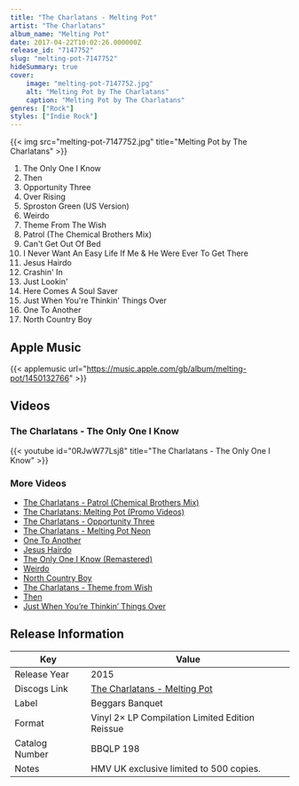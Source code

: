 ```yaml
---
title: "The Charlatans - Melting Pot"
artist: "The Charlatans"
album_name: "Melting Pot"
date: 2017-04-22T10:02:26.000000Z
release_id: "7147752"
slug: "melting-pot-7147752"
hideSummary: true
cover:
    image: "melting-pot-7147752.jpg"
    alt: "Melting Pot by The Charlatans"
    caption: "Melting Pot by The Charlatans"
genres: ["Rock"]
styles: ["Indie Rock"]
---
```


{{< img src="melting-pot-7147752.jpg" title="Melting Pot by The Charlatans" >}}

<!-- section break -->

1. The Only One I Know
2. Then
3. Opportunity Three
4. Over Rising
5. Sproston Green (US Version)
6. Weirdo
7. Theme From The Wish
8. Patrol (The Chemical Brothers Mix)
9. Can't Get Out Of Bed
10. I Never Want An Easy Life If Me & He Were Ever To Get There
11. Jesus Hairdo
12. Crashin' In
13. Just Lookin'
14. Here Comes A Soul Saver
15. Just When You're Thinkin' Things Over
16. One To Another
17. North Country Boy

<!-- section break -->




## Apple Music
{{< applemusic url="https://music.apple.com/gb/album/melting-pot/1450132766" >}}





## Videos
### The Charlatans - The Only One I Know
{{< youtube id="0RJwW77Lsj8" title="The Charlatans - The Only One I Know" >}}<br>

### More Videos

- [The Charlatans - Patrol (Chemical Brothers Mix)](https://www.youtube.com/watch?v=l30MOxYHLw0)
- [The Charlatans: Melting Pot (Promo Videos)](https://www.youtube.com/watch?v=4HJ2rnGmvII)
- [The Charlatans - Opportunity Three](https://www.youtube.com/watch?v=1MtRmr1Pe3Q)
- [The Charlatans - Melting Pot Neon](https://www.youtube.com/watch?v=mXSGtWAilpg)
- [One To Another](https://www.youtube.com/watch?v=OxftZoWaWpY)
- [Jesus Hairdo](https://www.youtube.com/watch?v=KxHlEKc5eoU)
- [The Only One I Know (Remastered)](https://www.youtube.com/watch?v=srBb61GnTC4)
- [Weirdo](https://www.youtube.com/watch?v=aE1Ns5-KRkQ)
- [North Country Boy](https://www.youtube.com/watch?v=NuozckSMNh4)
- [The Charlatans - Theme from Wish](https://www.youtube.com/watch?v=T5pkheKRKOk)
- [Then](https://www.youtube.com/watch?v=x-eOMMuwTC4)
- [Just When You’re Thinkin’ Things Over](https://www.youtube.com/watch?v=nJeHGRetnNw)


## Release Information
|  Key           | Value                                                |
| ---------------| ---------------------------------------------------- |
| Release Year   | 2015                                   |
| Discogs Link   | [The Charlatans - Melting Pot](https://www.discogs.com/release/7147752-The-Charlatans-Melting-Pot) |
| Label          | Beggars Banquet |
| Format         | Vinyl 2× LP Compilation Limited Edition Reissue |
| Catalog Number | BBQLP 198 |
| Notes | HMV UK exclusive limited to 500 copies. |